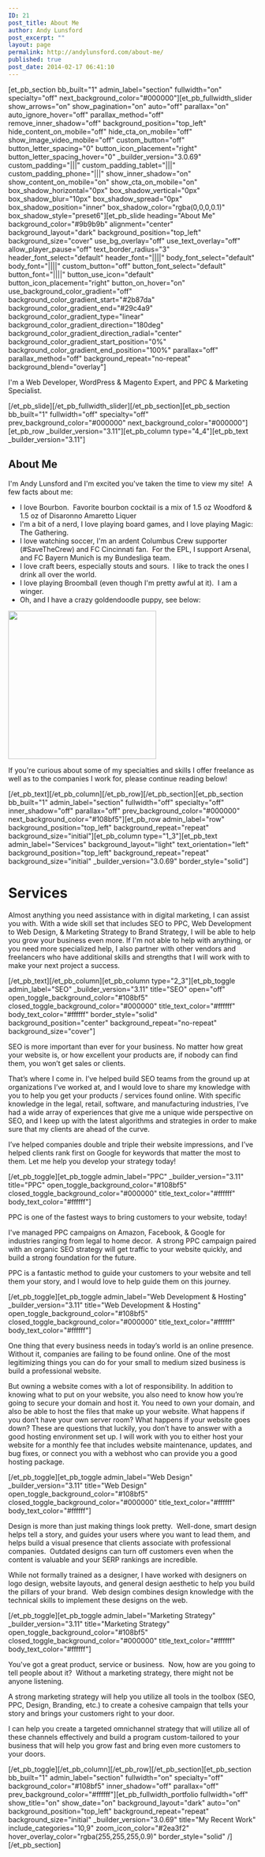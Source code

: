 ```yaml
---
ID: 21
post_title: About Me
author: Andy Lunsford
post_excerpt: ""
layout: page
permalink: http://andylunsford.com/about-me/
published: true
post_date: 2014-02-17 06:41:10
---
```

[et_pb_section bb_built="1" admin_label="section" fullwidth="on" specialty="off" next_background_color="#000000"][et_pb_fullwidth_slider show_arrows="on" show_pagination="on" auto="off" parallax="on" auto_ignore_hover="off" parallax_method="off" remove_inner_shadow="off" background_position="top_left" hide_content_on_mobile="off" hide_cta_on_mobile="off" show_image_video_mobile="off" custom_button="off" button_letter_spacing="0" button_icon_placement="right" button_letter_spacing_hover="0" _builder_version="3.0.69" custom_padding="|||" custom_padding_tablet="|||" custom_padding_phone="|||" show_inner_shadow="on" show_content_on_mobile="on" show_cta_on_mobile="on" box_shadow_horizontal="0px" box_shadow_vertical="0px" box_shadow_blur="10px" box_shadow_spread="0px" box_shadow_position="inner" box_shadow_color="rgba(0,0,0,0.1)" box_shadow_style="preset6"][et_pb_slide heading="About Me" background_color="#9b9b9b" alignment="center" background_layout="dark" background_position="top_left" background_size="cover" use_bg_overlay="off" use_text_overlay="off" allow_player_pause="off" text_border_radius="3" header_font_select="default" header_font="||||" body_font_select="default" body_font="||||" custom_button="off" button_font_select="default" button_font="||||" button_use_icon="default" button_icon_placement="right" button_on_hover="on" use_background_color_gradient="off" background_color_gradient_start="#2b87da" background_color_gradient_end="#29c4a9" background_color_gradient_type="linear" background_color_gradient_direction="180deg" background_color_gradient_direction_radial="center" background_color_gradient_start_position="0%" background_color_gradient_end_position="100%" parallax="off" parallax_method="off" background_repeat="no-repeat" background_blend="overlay"]

I'm a Web Developer, WordPress &amp; Magento Expert, and PPC &amp; Marketing Specialist.

[/et_pb_slide][/et_pb_fullwidth_slider][/et_pb_section][et_pb_section bb_built="1" fullwidth="off" specialty="off" prev_background_color="#000000" next_background_color="#000000"][et_pb_row _builder_version="3.11"][et_pb_column type="4_4"][et_pb_text _builder_version="3.11"]
<h2>About Me</h2>
I'm Andy Lunsford and I'm excited you've taken the time to view my site!  A few facts about me:
<ul>
 	<li>I love Bourbon.  Favorite bourbon cocktail is a mix of 1.5 oz Woodford &amp; 1.5 oz of Disaronno Amaretto Liquer</li>
 	<li>I'm a bit of a nerd, I love playing board games, and I love playing Magic: The Gathering.</li>
 	<li>I love watching soccer, I'm an ardent Columbus Crew supporter (#SaveTheCrew) and FC Cincinnati fan.  For the EPL, I support Arsenal, and FC Bayern Munich is my Bundesliga team.</li>
 	<li>I love craft beers, especially stouts and sours.  I like to track the ones I drink all over the world.</li>
 	<li>I love playing Broomball (even though I'm pretty awful at it).  I am a winger.</li>
 	<li>Oh, and I have a crazy goldendoodle puppy, see below:</li>
</ul>
<a href="http://andylunsford.com/wp-content/uploads/2018/07/33744683_10155558180708339_7543456906862395392_o.jpg"><img class="size-medium wp-image-26752 aligncenter" src="http://andylunsford.com/wp-content/uploads/2018/07/33744683_10155558180708339_7543456906862395392_o-300x300.jpg" alt="" width="300" height="300" /></a>

If you're curious about some of my specialties and skills I offer freelance as well as to the companies I work for, please continue reading below!

[/et_pb_text][/et_pb_column][/et_pb_row][/et_pb_section][et_pb_section bb_built="1" admin_label="section" fullwidth="off" specialty="off" inner_shadow="off" parallax="off" prev_background_color="#000000" next_background_color="#108bf5"][et_pb_row admin_label="row" background_position="top_left" background_repeat="repeat" background_size="initial"][et_pb_column type="1_3"][et_pb_text admin_label="Services" background_layout="light" text_orientation="left" background_position="top_left" background_repeat="repeat" background_size="initial" _builder_version="3.0.69" border_style="solid"]
<h1>Services</h1>
Almost anything you need assistance with in digital marketing, I can assist you with. With a wide skill set that includes SEO to PPC, Web Development to Web Design, &amp; Marketing Strategy to Brand Strategy, I will be able to help you grow your business even more. If I'm not able to help with anything, or you need more specialized help, I also partner with other vendors and freelancers who have additional skills and strengths that I will work with to make your next project a success.

[/et_pb_text][/et_pb_column][et_pb_column type="2_3"][et_pb_toggle admin_label="SEO" _builder_version="3.11" title="SEO" open="off" open_toggle_background_color="#108bf5" closed_toggle_background_color="#000000" title_text_color="#ffffff" body_text_color="#ffffff" border_style="solid" background_position="center" background_repeat="no-repeat" background_size="cover"]

SEO is more important than ever for your business. No matter how great your website is, or how excellent your products are, if nobody can find them, you won’t get sales or clients.

That’s where I come in. I’ve helped build SEO teams from the ground up at organizations I’ve worked at, and I would love to share my knowledge with you to help you get your products / services found online. With specific knowledge in the legal, retail, software, and manufacturing industries, I’ve had a wide array of experiences that give me a unique wide perspective on SEO, and I keep up with the latest algorithms and strategies in order to make sure that my clients are ahead of the curve.

I’ve helped companies double and triple their website impressions, and I’ve helped clients rank first on Google for keywords that matter the most to them. Let me help you develop your strategy today!

[/et_pb_toggle][et_pb_toggle admin_label="PPC" _builder_version="3.11" title="PPC" open_toggle_background_color="#108bf5" closed_toggle_background_color="#000000" title_text_color="#ffffff" body_text_color="#ffffff"]

PPC is one of the fastest ways to bring customers to your website, today!

I've managed PPC campaigns on Amazon, Facebook, &amp; Google for industries ranging from legal to home decor.  A strong PPC campaign paired with an organic SEO strategy will get traffic to your website quickly, and build a strong foundation for the future.

PPC is a fantastic method to guide your customers to your website and tell them your story, and I would love to help guide them on this journey.

[/et_pb_toggle][et_pb_toggle admin_label="Web Development &amp; Hosting" _builder_version="3.11" title="Web Development &amp; Hosting" open_toggle_background_color="#108bf5" closed_toggle_background_color="#000000" title_text_color="#ffffff" body_text_color="#ffffff"]

One thing that every business needs in today’s world is an online presence. Without it, companies are failing to be found online. One of the most legitimizing things you can do for your small to medium sized business is build a professional website.

But owning a website comes with a lot of responsibility. In addition to knowing what to put on your website, you also need to know how you’re going to secure your domain and host it. You need to own your domain, and also be able to host the files that make up your website. What happens if you don’t have your own server room? What happens if your website goes down? These are questions that luckily, you don’t have to answer with a good hosting environment set up. I will work with you to either host your website for a monthly fee that includes website maintenance, updates, and bug fixes, or connect you with a webhost who can provide you a good hosting package.

[/et_pb_toggle][et_pb_toggle admin_label="Web Design" _builder_version="3.11" title="Web Design" open_toggle_background_color="#108bf5" closed_toggle_background_color="#000000" title_text_color="#ffffff" body_text_color="#ffffff"]

Design is more than just making things look pretty.  Well-done, smart design helps tell a story, and guides your users where you want to lead them, and helps build a visual presence that clients associate with professional companies.  Outdated designs can turn off customers even when the content is valuable and your SERP rankings are incredible.

While not formally trained as a designer, I have worked with designers on logo design, website layouts, and general design aesthetic to help you build the pillars of your brand.  Web design combines design knowledge with the technical skills to implement these designs on the web.

[/et_pb_toggle][et_pb_toggle admin_label="Marketing Strategy" _builder_version="3.11" title="Marketing Strategy" open_toggle_background_color="#108bf5" closed_toggle_background_color="#000000" title_text_color="#ffffff" body_text_color="#ffffff"]

You've got a great product, service or business.  Now, how are you going to tell people about it?  Without a marketing strategy, there might not be anyone listening.

A strong marketing strategy will help you utilize all tools in the toolbox (SEO, PPC, Design, Branding, etc.) to create a cohesive campaign that tells your story and brings your customers right to your door.

I can help you create a targeted omnichannel strategy that will utilize all of these channels effectively and build a program custom-tailored to your business that will help you grow fast and bring even more customers to your doors.

[/et_pb_toggle][/et_pb_column][/et_pb_row][/et_pb_section][et_pb_section bb_built="1" admin_label="section" fullwidth="on" specialty="off" background_color="#108bf5" inner_shadow="off" parallax="off" prev_background_color="#ffffff"][et_pb_fullwidth_portfolio fullwidth="off" show_title="on" show_date="on" background_layout="dark" auto="on" background_position="top_left" background_repeat="repeat" background_size="initial" _builder_version="3.0.69" title="My Recent Work" include_categories="10,9" zoom_icon_color="#2ea3f2" hover_overlay_color="rgba(255,255,255,0.9)" border_style="solid" /][/et_pb_section]